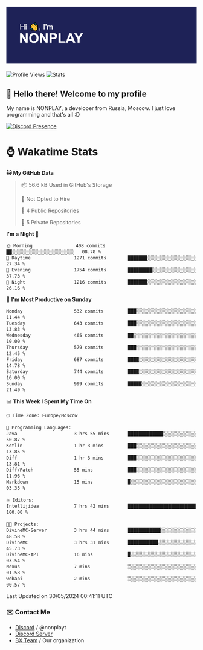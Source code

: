 ![Discord Presence](./header.png)
<br></br>
![Profile Views](https://komarev.com/ghpvc/?username=NONPLAYT&color=blue&style=for-the-badge)
![Stats](https://img.shields.io/badge/0%25-OPTIMIZED-orange?style=for-the-badge)


## :wave: Hello there! Welcome to my profile

My name is NONPLAY, a developer from Russia, Moscow. I just love programming and that's all :D

[![Discord Presence](https://lanyard.cnrad.dev/api/597087584090587177?showDisplayName=true)](https://discord.com/users/597087584090587177) 

# ⌚ Wakatime Stats

<!--START_SECTION:waka-->
**🐱 My GitHub Data** 

> 📦 56.6 kB Used in GitHub's Storage 
 > 
> 🚫 Not Opted to Hire
 > 
> 📜 4 Public Repositories 
 > 
> 🔑 5 Private Repositories 
 > 
**I'm a Night 🦉** 

```text
🌞 Morning                408 commits         ██░░░░░░░░░░░░░░░░░░░░░░░   08.78 % 
🌆 Daytime                1271 commits        ███████░░░░░░░░░░░░░░░░░░   27.34 % 
🌃 Evening                1754 commits        █████████░░░░░░░░░░░░░░░░   37.73 % 
🌙 Night                  1216 commits        ███████░░░░░░░░░░░░░░░░░░   26.16 % 
```
📅 **I'm Most Productive on Sunday** 

```text
Monday                   532 commits         ███░░░░░░░░░░░░░░░░░░░░░░   11.44 % 
Tuesday                  643 commits         ███░░░░░░░░░░░░░░░░░░░░░░   13.83 % 
Wednesday                465 commits         ██░░░░░░░░░░░░░░░░░░░░░░░   10.00 % 
Thursday                 579 commits         ███░░░░░░░░░░░░░░░░░░░░░░   12.45 % 
Friday                   687 commits         ████░░░░░░░░░░░░░░░░░░░░░   14.78 % 
Saturday                 744 commits         ████░░░░░░░░░░░░░░░░░░░░░   16.00 % 
Sunday                   999 commits         █████░░░░░░░░░░░░░░░░░░░░   21.49 % 
```


📊 **This Week I Spent My Time On** 

```text
🕑︎ Time Zone: Europe/Moscow

💬 Programming Languages: 
Java                     3 hrs 55 mins       █████████████░░░░░░░░░░░░   50.87 % 
Kotlin                   1 hr 3 mins         ███░░░░░░░░░░░░░░░░░░░░░░   13.85 % 
Diff                     1 hr 3 mins         ███░░░░░░░░░░░░░░░░░░░░░░   13.81 % 
Diff/Patch               55 mins             ███░░░░░░░░░░░░░░░░░░░░░░   11.96 % 
Markdown                 15 mins             █░░░░░░░░░░░░░░░░░░░░░░░░   03.35 % 

🔥 Editors: 
Intellijidea             7 hrs 42 mins       █████████████████████████   100.00 % 

🐱‍💻 Projects: 
DivineMC-Server          3 hrs 44 mins       ████████████░░░░░░░░░░░░░   48.58 % 
DivineMC                 3 hrs 31 mins       ███████████░░░░░░░░░░░░░░   45.73 % 
DivineMC-API             16 mins             █░░░░░░░░░░░░░░░░░░░░░░░░   03.54 % 
Nexus                    7 mins              ░░░░░░░░░░░░░░░░░░░░░░░░░   01.58 % 
webapi                   2 mins              ░░░░░░░░░░░░░░░░░░░░░░░░░   00.57 % 
```


 Last Updated on 30/05/2024 00:41:11 UTC
<!--END_SECTION:waka-->

### ✉️ Contact Me

- [Discord](https://discord.com/users/597087584090587177) / @nonplayt
- [Discord Server](https://discord.gg/p7cxhw7E2M)
- [BX Team](https://github.com/BX-Team) / Our organization
